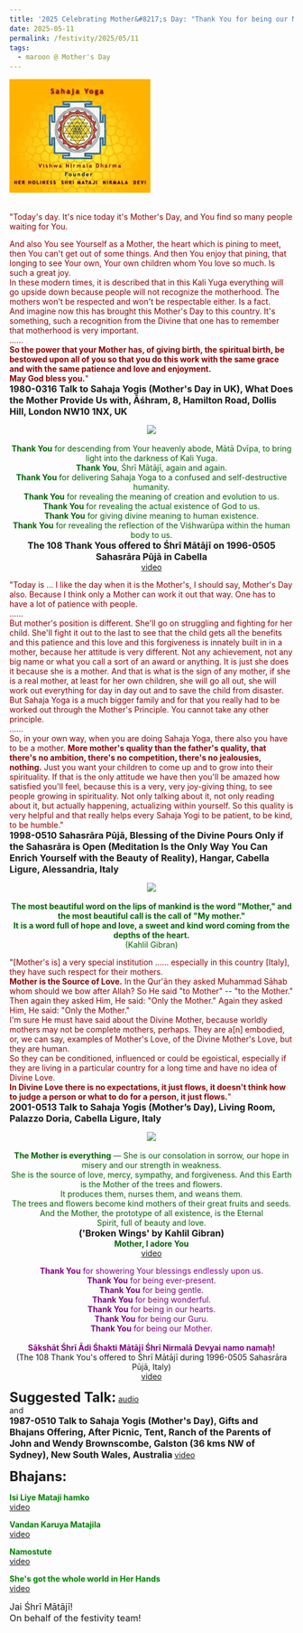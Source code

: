```yaml
---
title: '2025 Celebrating Mother&#8217;s Day: "Thank You for being our Mother" '
date: 2025-05-11
permalink: /festivity/2025/05/11
tags:
  - maroon @ Mother's Day
---
```


<div style="text-align: left"><img src="/images/image1.png" width="250" /></div><br>

<p>
<font color="DarkRed">"Today's day. It's nice today it's Mother's Day, and You find so many people waiting for You. 

And also You see Yourself as a Mother, the heart which is pining to meet, then You can't get out of some things. And then You enjoy that pining, that longing to see Your own, Your own children whom You love so much. Is such a great joy.<br>
In these modern times, it is described that in this Kali Yuga everything will go upside down because people will not recognize the motherhood. The mothers won't be respected and won't be respectable either. Is a fact.<br>
And imagine now this has brought this Mother's Day to this country. It's something, such a recognition from the Divine that one has to remember that motherhood is very important.<br>
......<br>
<b>So the power that your Mother has, of giving birth, the spiritual birth, be bestowed upon all of you so that you do this work with the same grace and with the same patience and love and enjoyment.<br>
May God bless you.</b>"</font><br>
<font size="+0"><b>1980-0316 Talk to Sahaja Yogis (Mother's Day in UK), What Does the Mother Provide Us with, Āśhram, 8, Hamilton Road, Dollis Hill, London NW10 1NX, UK</b></font>
</p>

<div style="text-align: center"><img src="https://pub-1e517d8c73a64c9c82977d676b1fff72.r2.dev/FT0149.png" /></div>

<p style=" text-align:center;">
<font color="DarkGreen"><b>Thank You</b> for descending from Your heavenly abode, Mātā Dvīpa, to bring light into the darkness of Kali Yuga.<br> 
<b>Thank You</b>, Śhrī Mātājī, again and again.<br>
<b>Thank You</b> for delivering Sahaja Yoga to a confused and self-destructive humanity.<br>
<b>Thank You</b> for revealing the meaning of creation and evolution to us.<br>
<b>Thank You</b> for revealing the actual existence of God to us.<br>
<b>Thank You</b> for giving divine meaning to human existence.<br>
<b>Thank You</b> for revealing the reflection of the Viśhwarūpa within the human body to us.</font><br>
<font size="+0"><b> The 108 Thank Yous offered to Śhrī Mātājī on 1996-0505 Sahasrāra Pūjā in Cabella</b></font><br>
<a href="https://youtu.be/wP_R9tpOVag">video</a>
</p>

<p>
<font color="DarkRed">"Today is ... I like the day when it is the Mother's, I should say, Mother's Day also. Because I think only a Mother can work it out that way. One has to have a lot of patience with people.<br>
......<br>
But mother's position is different. She'll go on struggling and fighting for her child. She'll fight it out to the last to see that the child gets all the benefits and this patience and this love and this forgiveness is innately built in in a mother, because her attitude is very different. Not any achievement, not any big name or what you call a sort of an award or anything. It is just she does it because she is a mother. And that is what is the sign of any mother, if she is a real mother, at least for her own children, she will go all out, she will work out everything for day in day out and to save the child from disaster. But Sahaja Yoga is a much bigger family and for that you really had to be worked out through the Mother's Principle. You cannot take any other principle.<br>
......<br>
So, in your own way, when you are doing Sahaja Yoga, there also you have to be a mother. <b>More mother's quality than the father's quality, that there's no ambition, there's no competition, there's no jealousies, nothing.</b> Just you want your children to come up and to grow into their spirituality. If that is the only attitude we have then you'll be amazed how satisfied you'll feel, because this is a very, very joy-giving thing, to see people growing in spirituality. Not only talking about it, not only reading about it, but actually happening, actualizing within yourself. So this quality is very helpful and that really helps every Sahaja Yogi to be patient, to be kind, to be humble."</font><br>
<font size="+0"><b>1998-0510 Sahasrāra Pūjā, Blessing of the Divine Pours Only if the Sahasrāra is Open (Meditation Is the Only Way You Can Enrich Yourself with the Beauty of Reality), Hangar, Cabella Ligure, Alessandria, Italy</b></font>
</p>

<div style="text-align: center"><img src="https://pub-1e517d8c73a64c9c82977d676b1fff72.r2.dev/FT0150.png" /></div>

<p style="text-align:center;">
<font color="DarkGreen"><b>The most beautiful word on the lips of mankind is the word "Mother," and the most beautiful call is the call of "My mother."<br>
It is a word full of hope and love, a sweet and kind word coming from the depths of the heart.</b><br>
(Kahlil Gibran)</font>
</p>

<p>
<font color="DarkRed">"[Mother's is] a very special institution ...... especially in this country [Italy], they have such respect for their mothers.<br>
<b>Mother is the Source of Love.</b> In the Qur'ān they asked Muhammad Sāhab whom should we bow after Allah? So He said "to Mother" -- "to the Mother."<br>
Then again they asked Him, He said: "Only the Mother." Again they asked Him, He said: "Only the Mother."<br>
I'm sure He must have said about the Divine Mother, because worldly mothers may not be complete mothers, perhaps. They are a[n] embodied, or, we can say, examples of Mother's Love, of the Divine Mother's Love, but they are human.<br>
So they can be conditioned, influenced or could be egoistical, especially if they are living in a particular country for a long time and have no idea of Divine Love.<br>
<b>In Divine Love there is no expectations, it just flows, it doesn't think how to judge a person or what to do for a person, it just flows.</b>"</font><br>
<font size="+0"><b>2001-0513 Talk to Sahaja Yogis (Mother’s Day), Living Room, Palazzo Doria, Cabella Ligure, Italy</b></font>
</p>

<div style="text-align: center"><img src="https://pub-1e517d8c73a64c9c82977d676b1fff72.r2.dev/FT0151.png" /></div>

<p style="text-align:center;">
<font color="DarkGreen"><b>The Mother is everything</b> — She is our consolation in sorrow, our hope in misery and our strength in weakness.<br>
She is the source of love, mercy, sympathy, and forgiveness. And this Earth is the Mother of the trees and flowers.<br>
It produces them, nurses them, and weans them.<br>
The trees and flowers become kind mothers of their great fruits and seeds.<br>
And the Mother, the prototype of all existence, is the Eternal<br>
Spirit, full of beauty and love.</font><br>
<font size="+0"><b>('Broken Wings' by Kahlil Gibran)</b></font><br>
<font color="DarkGreen"><b>Mother, I adore You</b></font><br>
<a href="https://youtu.be/LsWaC7NktHA">video</a>
</p>

<p style="text-align:center;">
<font color="Purple"><b>Thank You</b> for showering Your blessings endlessly upon us.<br>
<b>Thank You</b> for being ever-present.<br>
<b>Thank You</b> for being gentle.<br>
<b>Thank You</b> for being wonderful.<br>
<b>Thank You</b> for being in our hearts.<br>
<b>Thank You</b> for being our Guru.<br>
<b>Thank You</b> for being our Mother.<br>
<br>
<b>Sākshāt Śhrī Ādi Śhakti Mātājī Śhrī Nirmalā Devyai namo namaḥ!</b></font><br>
(The 108 Thank You's offered to Śhrī Mātājī during 1996-0505 Sahasrāra Pūjā, Italy)<br>
<a href="https://www.youtube.com/watch?v=wP_R9tpOVag"> video</a>
</p>

<font size="+2"><b>Suggested Talk:</b></font> 
<font size="+0"><b></b></font>
<a href="https://soundcloud.com/nirmala-vidya-portal/19800316-the-mother-the-1"> audio</a><br>
and<br>
<font size="+0"><b>1987-0510 Talk to Sahaja Yogis (Mother's Day), Gifts and Bhajans Offering, After Picnic, Tent, Ranch of the Parents of John and Wendy Brownscombe, Galston (36 kms NW of Sydney), New South Wales, Australia</b></font>
<a href="https://vimeo.com/53069055"> video</a><br>

<font size="+2"><b>Bhajans:</b></font>

<p>
<font color="green"><b>Isi Liye Mataji hamko</b></font><br>
<a href="https://seven-teams.github.io/Videos_Links.html">video</a>
</p>
 
<p>
<font color="green"><b>Vandan Karuya Matajila</b></font><br>
<a href="https://youtu.be/ybCnMcQi2ZQ">video</a> 
</p>

<p>
<font color="green"><b>Namostute</b></font><br>
<a href="https://seven-teams.github.io/Videos_Links.html">video</a> 
</p>

<p>
<font color="green"><b>She's got the whole world in Her Hands</b></font><br>
<a href="https://seven-teams.github.io/Videos_Links.html">video</a>
</p>

<p>
<font size="+0">Jai Śhrī Mātājī!<br>
On behalf of the festivity team!</font>
</p>